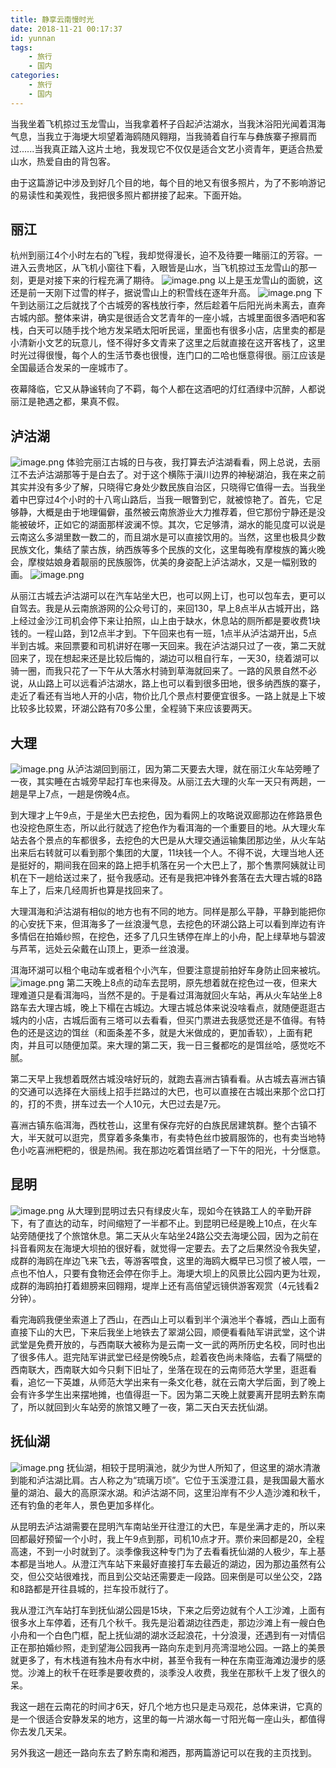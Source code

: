 ```yaml
---
title: 静享云南慢时光
date: 2018-11-21 00:17:37
id: yunnan
tags:
    - 旅行
    - 国内
categories: 
    - 旅行
    - 国内
---
```


当我坐着飞机掠过玉龙雪山，当我拿着杯子舀起泸沽湖水，当我沐浴阳光闻着洱海气息，当我立于海埂大坝望着海鸥随风翱翔，当我骑着自行车与彝族寨子擦肩而过......当我真正踏入这片土地，我发现它不仅仅是适合文艺小资青年，更适合热爱山水，热爱自由的背包客。

<!-- more -->

由于这篇游记中涉及到好几个目的地，每个目的地又有很多照片，为了不影响游记的易读性和美观性，我把很多照片都拼接了起来。下面开始。

## 丽江
杭州到丽江4个小时左右的飞程，我却觉得漫长，迫不及待要一睹丽江的芳容。一进入云贵地区，从飞机小窗往下看，入眼皆是山水，当飞机掠过玉龙雪山的那一刻，更是对接下来的行程充满了期待。
![image.png](http://n3-q.mafengwo.net/s12/M00/08/A4/wKgED1v5a_yAXYmNAAK3uB4-9po82.jpeg?imageView2%2F2%2Fw%2F680%2Fq%2F90%7CimageMogr2%2Fstrip%2Fquality%2F90)
以上是玉龙雪山的面貌，这还是前一天刚下过雪的样子，据说雪山上的积雪线在逐年升高。
![image.png](http://b1-q.mafengwo.net/s12/M00/08/BC/wKgED1v5bBWAUHbUABUO2sRHuYI25.jpeg?imageView2%2F2%2Fw%2F680%2Fq%2F90%7CimageMogr2%2Fstrip%2Fquality%2F90)
下午到达丽江之后就找了个古城旁的客栈放行李，然后趁着午后阳光尚未离去，直奔古城内部。整体来讲，确实是很适合文艺青年的一座小城，古城里面很多酒吧和客栈，白天可以随手找个地方发呆晒太阳听民谣，里面也有很多小店，店里卖的都是小清新小文艺的玩意儿，怪不得好多文青来了这里之后就直接在这开客栈了，这里时光过得很慢，每个人的生活节奏也很慢，连门口的二哈也惬意得很。丽江应该是全国最适合发呆的一座城市了。

夜幕降临，它又从静谧转向了不羁，每个人都在这酒吧的灯红酒绿中沉醉，人都说丽江是艳遇之都，果真不假。

## 泸沽湖
![image.png](http://b1-q.mafengwo.net/s12/M00/08/C0/wKgED1v5bBiAbEhkABa8mIS11Os11.jpeg?imageView2%2F2%2Fw%2F680%2Fq%2F90%7CimageMogr2%2Fstrip%2Fquality%2F90)
体验完丽江古城的日与夜，我打算去泸沽湖看看，网上总说，去丽江不去泸沽湖那等于是白去了。对于这个横陈于滇川边界的神秘湖泊，我在来之前其实并没有多少了解，只晓得它身处少数民族自治区，只晓得它值得一去。当我坐着中巴穿过4个小时的十八弯山路后，当我一眼瞥到它，就被惊艳了。首先，它足够静，大概是由于地理偏僻，虽然被云南旅游业大力推荐着，但它那份宁静还是没能被破坏，正如它的湖面那样波澜不惊。其次，它足够清，湖水的能见度可以说是云南这么多湖里数一数二的，而且湖水是可以直接饮用的。当然，这里也极具少数民族文化，集结了蒙古族，纳西族等多个民族的文化，这里每晚有摩梭族的篝火晚会，摩梭姑娘身着靓丽的民族服饰，优美的身姿配上泸沽湖水，又是一幅别致的画。
![image.png](http://b1-q.mafengwo.net/s12/M00/5C/7C/wKgED1v6LkCADIovAAJOWD9xV5s27.jpeg?imageView2%2F2%2Fw%2F680%2Fq%2F90%7CimageMogr2%2Fstrip%2Fquality%2F90)

从丽江古城去泸沽湖可以在汽车站坐大巴，也可以网上订，也可以包车去，更可以自驾去。我是从云南旅游网的公众号订的，来回130，早上8点半从古城开出，路上经过金沙江司机会停下来让拍照，山上由于缺水，休息站的厕所都是要收费1块钱的。一程山路，到12点半才到。下午回来也有一班，1点半从泸沽湖开出，5点半到古城。来回票要和司机讲好在哪一天回来。我在泸沽湖只过了一夜，第二天就回来了，现在想起来还是比较后悔的，湖边可以租自行车，一天30，绕着湖可以骑一圈，而我只花了一下午从大落水村骑到草海就回来了。一路的风景自然不必说，从山路上可以远看泸沽湖水，路上也可以看到很多田地，很多纳西族的寨子，走近了看还有当地人开的小店，物价比几个景点村要便宜很多。一路上就是上下坡比较多比较累，环湖公路有70多公里，全程骑下来应该要两天。

## 大理
![image.png](http://n4-q.mafengwo.net/s12/M00/08/C8/wKgED1v5bByAZ2nYAA58WUEP3ug71.jpeg?imageView2%2F2%2Fw%2F680%2Fq%2F90%7CimageMogr2%2Fstrip%2Fquality%2F90)
从泸沽湖回到丽江，因为第二天要去大理，就在丽江火车站旁睡了一夜，其实睡在古城旁早起打车也来得及。从丽江去大理的火车一天只有两趟，一趟是早上7点，一趟是傍晚4点。

到大理才上午9点，于是坐大巴去挖色，因为看网上的攻略说双廊那边在修路景色也没挖色原生态，所以此行就选了挖色作为看洱海的一个重要目的地。从大理火车站去各个景点的车都很多，去挖色的大巴是从大理交通运输集团那边坐，从火车站出来后右转就可以看到那个集团的大厦，11块钱一个人。不得不说，大理当地人还是挺好的，期间我在回来的路上把手机落在另一个大巴上了，那个售票阿姨就让司机在下一趟给送过来了，挺令我感动。还有是我把冲锋外套落在去大理古城的8路车上了，后来几经周折也算是找回来了。

大理洱海和泸沽湖有相似的地方也有不同的地方。同样是那么平静，平静到能把你的心安抚下来，但洱海多了一丝浪漫气息，去挖色的环湖公路上可以看到岸边有许多情侣在拍婚纱照，在挖色，还多了几只生锈停在岸上的小舟，配上绿草地与碧波与芦苇，远处云朵戴在山顶上，更添一丝浪漫。

洱海环湖可以租个电动车或者租个小汽车，但要注意提前拍好车身防止回来被坑。
![image.png](http://b4-q.mafengwo.net/s12/M00/60/CB/wKgED1v6MwKAHGYZABcaruS7XAk08.jpeg?imageView2%2F2%2Fw%2F680%2Fq%2F90%7CimageMogr2%2Fstrip%2Fquality%2F90)
第二天晚上8点的动车去昆明，原先想着就在挖色过一夜，但来大理难道只是看洱海吗，当然不是的。于是看过洱海就回火车站，再从火车站坐上8路车去大理古城，晚上下榻在古城边。大理古城总体来说没啥看点，就随便逛逛古城内的小店，古城后面有三塔可以去看看，但买门票进去我感觉还是不值得。有特色的还是这边的饵丝（和面条差不多，就是大米做成的，更加香软），上面有耙肉，并且可以随便加菜。来大理的第二天，我一日三餐都吃的是饵丝哈，感觉吃不腻。

第二天早上我想着既然古城没啥好玩的，就跑去喜洲古镇看看。从古城去喜洲古镇的交通可以选择在大丽线上招手拦路过的大巴，也可以直接在古城出来那个岔口打的，打的不贵，拼车过去一个人10元，大巴过去是7元。

喜洲古镇东临洱海，西枕苍山，这里有保存完好的白族民居建筑群。整个古镇不大，半天就可以逛完，贯穿着多条集市，有卖特色丝巾披肩服饰的，也有卖当地特色小吃喜洲粑粑的，很是热闹。我在那边吃着饵丝晒了一下午的阳光，十分惬意。

## 昆明
![image.png](http://b2-q.mafengwo.net/s12/M00/60/D1/wKgED1v6MwyADHT2ABSsRV5TDqc18.jpeg?imageView2%2F2%2Fw%2F680%2Fq%2F90%7CimageMogr2%2Fstrip%2Fquality%2F90)
从大理到昆明过去只有绿皮火车，现如今在铁路工人的辛勤开辟下，有了直达的动车，时间缩短了一半都不止。到昆明已经是晚上10点，在火车站旁随便找了个旅馆休息。第二天从火车站坐24路公交去海埂公园，因为之前在抖音看网友在海埂大坝拍的很好看，就觉得一定要去。去了之后果然没令我失望，成群的海鸥在岸边飞来飞去，等游客喂食，这里的海鸥大概早已习惯了被人喂，一点也不怕人，只要有食物还会停在你手上。海埂大坝上的风景比公园内更为壮观，成群的海鸥拍打着翅膀来回翱翔，堤岸上还有高倍望远镜供游客观赏（4元钱看2分钟）。

看完海鸥我便坐索道上了西山，在西山上可以看到半个滇池半个春城，西山上面有直接下山的大巴，下来后我坐上地铁去了翠湖公园，顺便看看陆军讲武堂，这个讲武堂是免费开放的，与西南联大被称为是云南一文一武的两所历史名校，同时也出了很多伟人。逛完陆军讲武堂已经是傍晚5点，趁着夜色尚未降临，去看了隔壁的西南联大，西南联大如今只剩下旧址了，坐落在现在的云南师范大学里，逛逛看看，追忆一下英雄，从师范大学出来有一条文化巷，就在云南大学后面，到了晚上会有许多学生出来摆地摊，也值得逛一下。因为第二天晚上就要离开昆明去黔东南了，所以就回到火车站旁的旅馆又睡了一夜，第二天白天去抚仙湖。

## 抚仙湖
![image.png](http://p2-q.mafengwo.net/s12/M00/60/D8/wKgED1v6MxiAZxE3ABnGDuiEW6Y75.jpeg?imageView2%2F2%2Fw%2F680%2Fq%2F90%7CimageMogr2%2Fstrip%2Fquality%2F90)
抚仙湖，相较于昆明滇池，就少为世人所知了，但这里的湖水清澈到能和泸沽湖比肩。古人称之为“琉璃万顷”。它位于玉溪澄江县，是我国最大蓄水量的湖泊、最大的高原深水湖。和泸沽湖不同，这里沿岸有不少人造沙滩和秋千，还有钓鱼的老年人，景色更加多样化。

从昆明去泸沽湖需要在昆明汽车南站坐开往澄江的大巴，车是坐满才走的，所以来回都最好预留一个小时，我上午9点到那，司机10点才开。票价来回都是20，全程高速，不到一小时就到了。淡季像我这种专门为了去看看抚仙湖的人极少，车上基本都是当地人。从澄江汽车站下来最好直接打车去最近的湖边，因为那边虽然有公交，但公交站很难找，而且到公交站还需要走一段路。回来倒是可以坐公交，2路和8路都是开往县城的，拦车投币就行了。

我从澄江汽车站打车到抚仙湖公园是15块，下来之后旁边就有个人工沙滩，上面有很多水上车停着，还有几个秋千。我先是沿着湖边往西走，那边沙滩上有一艘白色小舟和一个白色门框，配上抚仙湖的湖水泛起浪花，十分浪漫，还遇到有一对情侣正在那拍婚纱照，走到望海公园我再一路向东走到月亮湾湿地公园。一路上的美景就更多了，有木栈道有独木舟有水中树，甚至令我有一种在东南亚海滩边漫步的感觉。沙滩上的秋千在旺季是要收费的，淡季没人收费，我坐在那秋千上发了很久的呆。

我这一趟在云南花的时间才6天，好几个地方也只是走马观花，总体来讲，它真的是一个很适合安静发呆的地方，这里的每一片湖水每一寸阳光每一座山头，都值得你去发几天呆。

另外我这一趟还一路向东去了黔东南和湘西，那两篇游记可以在我的主页找到。


















